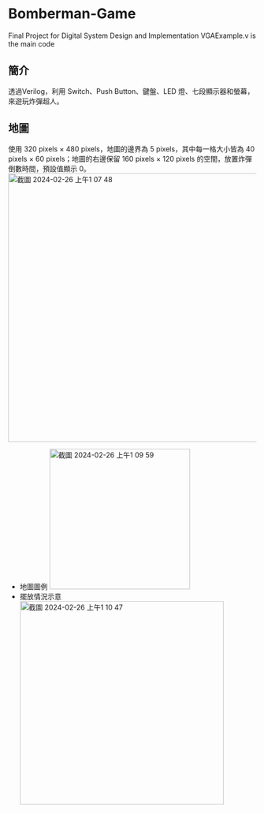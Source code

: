 # Bomberman-Game
Final Project for Digital System Design and Implementation
VGAExample.v is the main code
## 簡介
透過Verilog，利用 Switch、Push Button、鍵盤、LED 燈、七段顯示器和螢幕，來遊玩炸彈超人。
## 地圖
使用 320 pixels × 480 pixels，地圖的邊界為 5 pixels，其中每一格大小皆為 40 pixels × 60 pixels；地圖的右邊保留 160 pixels × 120 pixels 的空間，放置炸彈倒數時間，預設值顯示 0。
<img width="545" alt="截圖 2024-02-26 上午1 07 48" src="https://github.com/jeannie068/Bomberman-Game/assets/124335771/c6b38e3c-9489-4273-98e8-633af8abbcbc">
* 地圖圖例
  <img width="285" alt="截圖 2024-02-26 上午1 09 59" src="https://github.com/jeannie068/Bomberman-Game/assets/124335771/b3810410-f2bc-4958-aa36-28cb2ce4c690">
* 擺放情況示意
  <img width="413" alt="截圖 2024-02-26 上午1 10 47" src="https://github.com/jeannie068/Bomberman-Game/assets/124335771/ecd21d39-3aca-4225-a953-61d68e321ae7">



